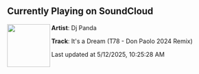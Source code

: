 ## Currently Playing on SoundCloud

[<img align="left" width="100" src="https://i1.sndcdn.com/artworks-cKdPzndbUEjKBSp3-3mMM8g-t500x500.jpg">](https://soundcloud.com/dj-panda-6/dj-panda-its-a-dream-t78-don-paolo-2024-remix)

**Artist**: Dj Panda 

**Track**: It's a Dream (T78 - Don Paolo 2024 Remix)

Last updated at 5/12/2025, 10:25:28 AM
